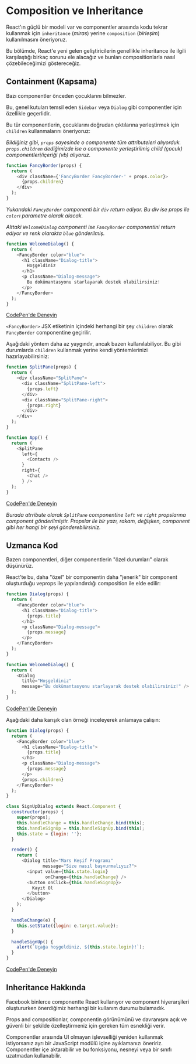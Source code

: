 <h1>Composition ve Inheritance</h1>

React'ın güçlü bir modeli var ve componentler arasında kodu tekrar kullanmak için
`inheritance` (<i>miras</i>) yerine `composition` (<i>birleşim</i>) kullanılmasını öneriyoruz.

Bu bölümde, React'e yeni gelen geliştiricilerin genellikle inheritance ile ilgili karşılaştığı birkaç sorunu ele alacağız
ve bunları compositionlarla nasıl çözebileceğimizi göstereceğiz.

<h2>Containment (Kapsama)</h2>

Bazı componentler önceden çocuklarını bilmezler.

Bu, genel kutuları temsil eden `Sidebar` veya `Dialog` gibi componentler için özellikle geçerlidir.

Bu tür componentlerin, çocuklarını doğrudan çıktılarına yerleştirmek için `children` kullanmalarını öneriyoruz:

<i>Bildiğiniz gibi, `props` sayesinde o componente tüm attributeleri alıyorduk.
`props.children` dediğimizde ise o componente yerleştirilmiş child (çocuk) componentleri/içeriği (vb) alıyoruz.</i>

```js
function FancyBorder(props) {
  return (
    <div className={'FancyBorder FancyBorder-' + props.color}>
      {props.children}
    </div>
  );
}
```

<i>Yukarıdaki `FancyBorder` componenti bir `div` return ediyor.
Bu div ise props ile `color`ı parametre olarak alacak.

Alttaki `WelcomeDialog` componenti ise `FancyBorder` componentini return ediyor ve renk olarakta `blue` gönderilmiş.</i>

```js
function WelcomeDialog() {
  return (
    <FancyBorder color="blue">
      <h1 className="Dialog-title">
        Hoşgeldiniz
      </h1>
      <p className="Dialog-message">
        Bu dokümantasyonu starlayarak destek olabilirsiniz!
      </p>
    </FancyBorder>
  );
}
```

<a href="https://codepen.io/gaearon/pen/ozqNOV?editors=0010">CodePen'de Deneyin</a>

`<FancyBorder>` JSX etiketinin içindeki herhangi bir şey `children` olarak `FancyBorder` componentine geçirilir.

Aşağıdaki yöntem daha az yaygındır, ancak bazen kullanılabiliyor.
Bu gibi durumlarda `children` kullanmak yerine kendi yöntemlerinizi hazırlayabilirsiniz:

```js
function SplitPane(props) {
  return (
    <div className="SplitPane">
      <div className="SplitPane-left">
        {props.left}
      </div>
      <div className="SplitPane-right">
        {props.right}
      </div>
    </div>
  );
}

function App() {
  return (
    <SplitPane
      left={
        <Contacts />
      }
      right={
        <Chat />
      } />
  );
}
```

<a href="https://codepen.io/gaearon/pen/gwZOJp?editors=0010">CodePen'de Deneyin</a>

<i>Burada atrribute olarak `SplitPane` componentine `left` ve `right` propslarına component gönderilmiştir.
Propslar ile bir yazı, rakam, değişken, component gibi her hangi bir şeyi gönderebilirsiniz.</i>

<h2>Uzmanca Kod</h2>

Bazen componentleri, diğer componentlerin "özel durumları" olarak düşünürüz.

React'te bu, daha "özel" bir componentin daha "jenerik" bir component oluşturduğu veprops ile yapılandırdığı composition ile elde edilir:

```js
function Dialog(props) {
  return (
    <FancyBorder color="blue">
      <h1 className="Dialog-title">
        {props.title}
      </h1>
      <p className="Dialog-message">
        {props.message}
      </p>
    </FancyBorder>
  );
}

function WelcomeDialog() {
  return (
    <Dialog
      title="Hoşgeldiniz"
      message="Bu dokümantasyonu starlayarak destek olabilirsiniz!" />
  );
}
```

<a href="https://codepen.io/gaearon/pen/kkEaOZ?editors=0010">CodePen'de Deneyin</a>

Aşağıdaki daha karışık olan örneği inceleyerek anlamaya çalışın:

```js
function Dialog(props) {
  return (
    <FancyBorder color="blue">
      <h1 className="Dialog-title">
        {props.title}
      </h1>
      <p className="Dialog-message">
        {props.message}
      </p>
      {props.children}
    </FancyBorder>
  );
}

class SignUpDialog extends React.Component {
  constructor(props) {
    super(props);
    this.handleChange = this.handleChange.bind(this);
    this.handleSignUp = this.handleSignUp.bind(this);
    this.state = {login: ''};
  }

  render() {
    return (
      <Dialog title="Mars Keşif Programı"
              message="Size nasıl başvurmalıyız?">
        <input value={this.state.login}
               onChange={this.handleChange} />
        <button onClick={this.handleSignUp}>
          Kayıt Ol
        </button>
      </Dialog>
    );
  }

  handleChange(e) {
    this.setState({login: e.target.value});
  }

  handleSignUp() {
    alert(`Uçağa hoşgeldiniz, ${this.state.login}!`);
  }
}
```

<a href="https://codepen.io/gaearon/pen/gwZbYa?editors=0010">CodePen'de Deneyin</a>

<h2>Inheritance Hakkında</h2>

Facebook binlerce componentte React kullanıyor ve component hiyerarşileri oluştururken önerdiğimiz herhangi bir kullanım durumu bulamadık.

Props and compositionlar, componentin görünümünü ve davranışını açık ve güvenli bir şekilde özelleştirmeniz için gereken tüm esnekliği verir.

Componentler arasında UI olmayan işlevselliği yeniden kullanmak istiyorsanız ayrı bir JavaScript modülü içine ayıklamanızı öneririz.
Componentler içe aktarabilir ve bu fonksiyonu, nesneyi veya bir sınıfı uzatmadan kullanabilir.
